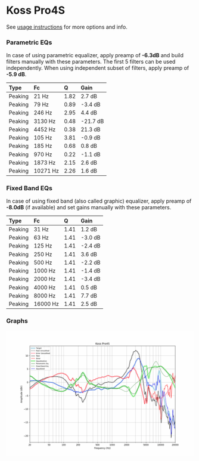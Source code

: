 # Koss Pro4S
See [usage instructions](https://github.com/jaakkopasanen/AutoEq#usage) for more options and info.

### Parametric EQs
In case of using parametric equalizer, apply preamp of **-6.3dB** and build filters manually
with these parameters. The first 5 filters can be used independently.
When using independent subset of filters, apply preamp of **-5.9 dB**.

| Type    | Fc       |    Q | Gain     |
|:--------|:---------|:-----|:---------|
| Peaking | 21 Hz    | 1.82 | 2.7 dB   |
| Peaking | 79 Hz    | 0.89 | -3.4 dB  |
| Peaking | 246 Hz   | 2.95 | 4.4 dB   |
| Peaking | 3130 Hz  | 0.48 | -21.7 dB |
| Peaking | 4452 Hz  | 0.38 | 21.3 dB  |
| Peaking | 105 Hz   | 3.81 | -0.9 dB  |
| Peaking | 185 Hz   | 0.68 | 0.8 dB   |
| Peaking | 970 Hz   | 0.22 | -1.1 dB  |
| Peaking | 1873 Hz  | 2.15 | 2.6 dB   |
| Peaking | 10271 Hz | 2.26 | 1.6 dB   |

### Fixed Band EQs
In case of using fixed band (also called graphic) equalizer, apply preamp of **-8.0dB**
(if available) and set gains manually with these parameters.

| Type    | Fc       |    Q | Gain    |
|:--------|:---------|:-----|:--------|
| Peaking | 31 Hz    | 1.41 | 1.2 dB  |
| Peaking | 63 Hz    | 1.41 | -3.0 dB |
| Peaking | 125 Hz   | 1.41 | -2.4 dB |
| Peaking | 250 Hz   | 1.41 | 3.6 dB  |
| Peaking | 500 Hz   | 1.41 | -2.2 dB |
| Peaking | 1000 Hz  | 1.41 | -1.4 dB |
| Peaking | 2000 Hz  | 1.41 | -3.4 dB |
| Peaking | 4000 Hz  | 1.41 | 0.5 dB  |
| Peaking | 8000 Hz  | 1.41 | 7.7 dB  |
| Peaking | 16000 Hz | 1.41 | 2.5 dB  |

### Graphs
![](./Koss%20Pro4S.png)